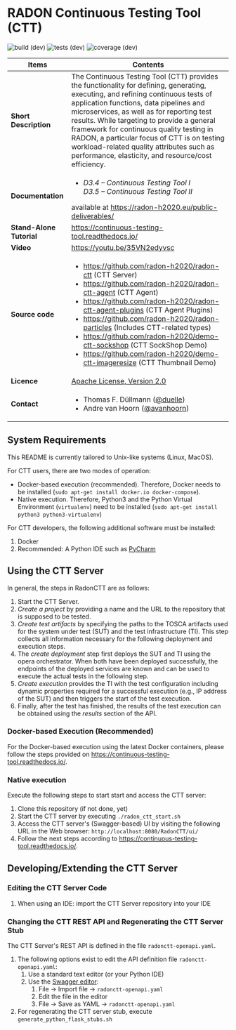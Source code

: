 # RADON Continuous Testing Tool (CTT)

![build (dev)](https://img.shields.io/jenkins/build?jobUrl=http%3A%2F%2F217.172.12.165%3A8080%2Fjob%2FCTT%2Fjob%2Fradon-ctt%2Fjob%2Fdev%2F&style=plastic)
![tests (dev)](https://img.shields.io/jenkins/tests?compact_message&jobUrl=http%3A%2F%2F217.172.12.165%3A8080%2Fjob%2FCTT%2Fjob%2Fradon-ctt%2Fjob%2Fdev%2F&style=plastic)
![coverage (dev)](https://img.shields.io/jenkins/coverage/cobertura?jobUrl=http%3A%2F%2F217.172.12.165%3A8080%2Fjob%2FCTT%2Fjob%2Fradon-ctt%2Fjob%2Fdev%2F&style=plastic)

| Items                    | Contents                                                     |
| ------------------------ | ------------------------------------------------------------ |
| **Short Description**    | The Continuous Testing Tool (CTT) provides the functionality for defining, generating, executing, and refining continuous tests of application functions, data pipelines and microservices, as well as for reporting test results. While targeting to provide a general framework for continuous quality testing in RADON, a particular focus of CTT is on testing workload-related quality attributes such as performance, elasticity, and resource/cost efficiency. |
| **Documentation**        | <ul><li>*D3.4 – Continuous Testing Tool I*</li></li>*D3.5 – Continuous Testing Tool II*</li></ul> available at https://radon-h2020.eu/public-deliverables/ |
| **Stand-Alone Tutorial** | https://continuous-testing-tool.readthedocs.io/              |
| **Video**                | https://youtu.be/35VN2edyvsc                                 |
| **Source code**          | <ul><li>https://github.com/radon-h2020/radon-ctt (CTT Server)</li><li>https://github.com/radon-h2020/radon-ctt-agent (CTT Agent)</li><li>https://github.com/radon-h2020/radon-ctt-agent-plugins (CTT Agent Plugins)</li><li>https://github.com/radon-h2020/radon-particles (Includes CTT-related types)</li><li>https://github.com/radon-h2020/demo-ctt-sockshop (CTT SockShop Demo)</li><li>https://github.com/radon-h2020/demo-ctt-imageresize (CTT Thumbnail Demo)</li></ul> |
| **Licence**              | [Apache License, Version 2.0](https://opensource.org/licenses/Apache-2.0) |
| **Contact**              | <ul><li>Thomas F. Düllmann ([@duelle](https://github.com/duelle)) </li><li>Andre van Hoorn ([@avanhoorn](https://github.com/avanhoorn)) </li></ul> |



## System Requirements

This README is currently tailored to Unix-like systems (Linux, MacOS). 

For CTT users, there are two modes of operation: 

- Docker-based execution (recommended). Therefore, Docker needs to be installed (`sudo apt-get install docker.io docker-compose`).
- Native execution. Therefore, Python3  and the Python Virtual Environment (`virtualenv`) need to be installed (`sudo apt-get install python3 python3-virtualenv`)

For CTT developers, the following additional software must be installed: 
1. Docker 
1. Recommended: A Python IDE such as [PyCharm](https://www.jetbrains.com/pycharm/) 

## Using the CTT Server

In general, the steps in RadonCTT are as follows:

1. Start the CTT Server.
1. *Create a project* by providing a name and the URL to the repository that is supposed to be tested.
1. *Create test artifacts* by specifying the paths to the TOSCA artifacts used for the system under test (SUT) and the test infrastructure (TI). This step collects all information necessary for the following deployment and execution steps.
1. The *create deployment* step first deploys the SUT and TI using the opera orchestrator. When both have been deployed  successfully, the endpoints of the deployed services are known and can be used to execute the actual tests in the following step.
1. *Create execution* provides the TI with the test configuration including dynamic properties required for a successful execution (e.g., IP address of the SUT) and then triggers the start of the test execution.
1. Finally, after the test has finished, the results of the test execution can be obtained using the *results* section of the API.

### Docker-based Execution (Recommended)

For the Docker-based execution using the latest Docker containers, please follow the steps provided on https://continuous-testing-tool.readthedocs.io/.

### Native execution

Execute the following steps to start start and access the CTT server:

1. Clone this repository (if not done, yet)
1. Start the CTT server by executing  `./radon_ctt_start.sh`
1. Access the CTT server's (Swagger-based) UI by visiting the following URL in the Web browser: `http://localhost:8080/RadonCTT/ui/`
1. Follow the next steps according to  https://continuous-testing-tool.readthedocs.io/.

## Developing/Extending the CTT Server

### Editing the CTT Server Code

1. When using an IDE: import the CTT Server repository into your IDE

### Changing the CTT REST API and Regenerating the CTT Server Stub

The CTT Server's REST API is defined in the file `radonctt-openapi.yaml`.   

1. The following options exist to edit the API definition file `radonctt-openapi.yaml`: 
   1. Use a standard text editor (or your Python IDE)    
   1. Use the [Swagger editor](https://editor.swagger.io/): 
      1. File -> Import file -> `radonctt-openapi.yaml`
      1. Edit the file in the editor
      1. File -> Save as YAML -> `radonctt-openapi.yaml`
1. For regenerating the CTT server stub, execute `generate_python_flask_stubs.sh` 



